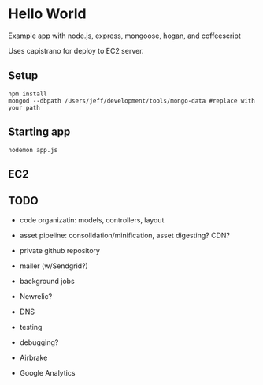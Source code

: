 # Hello World

  Example app with node.js, express, mongoose, hogan, and coffeescript

  Uses capistrano for deploy to EC2 server.
  
## Setup

    npm install
    mongod --dbpath /Users/jeff/development/tools/mongo-data #replace with your path

## Starting app

    nodemon app.js

## EC2


## TODO

* code organizatin: models, controllers, layout
* asset pipeline: consolidation/minification, asset digesting?  CDN?

* private github repository
* mailer (w/Sendgrid?)
* background jobs
* Newrelic?
* DNS
* testing
* debugging?
* Airbrake
* Google Analytics